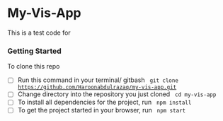 # My-Vis-App
This is a test code for
 

### Getting Started 
 To clone this repo
 - [ ] Run this command in your terminal/ gitbash
      <code> git clone https://github.com/Haroonabdulrazaq/my-vis-app.git</code>
 - [ ] Change directory into the repository you just cloned
      <code> cd my-vis-app </code>
 - [ ] To install all dependencies for the project, run
      <code> npm install </code>
 - [ ] To get the project started in your browser, run
      <code> npm start </code>